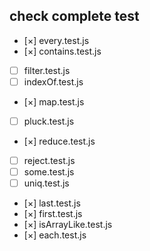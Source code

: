 ## check complete test

- [×] every.test.js
- [×] contains.test.js
- [ ] filter.test.js
- [ ] indexOf.test.js
- [×] map.test.js
- [ ] pluck.test.js
- [×] reduce.test.js
- [ ] reject.test.js
- [ ] some.test.js
- [ ] uniq.test.js
- [×] last.test.js
- [×] first.test.js
- [×] isArrayLike.test.js
- [×] each.test.js
